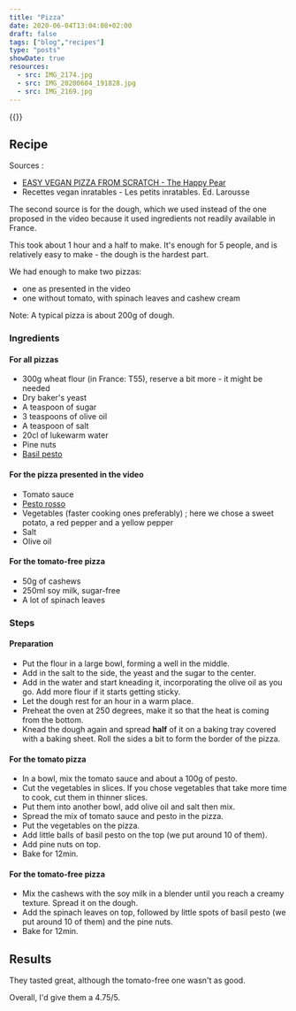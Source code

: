 ```yaml
---
title: "Pizza"
date: 2020-06-04T13:04:08+02:00
draft: false
tags: ["blog","recipes"]
type: "posts"
showDate: true
resources:
  - src: IMG_2174.jpg
  - src: IMG_20200604_191828.jpg
  - src: IMG_2169.jpg
---
```


{{<gallery>}}

## Recipe

Sources :
- [EASY VEGAN PIZZA FROM SCRATCH - The Happy Pear](https://www.youtube.com/watch?v=4RdKPHibSME)
- Recettes vegan inratables - Les petits inratables. Ed. Larousse

The second source is for the dough, which we used instead of the one proposed in the video because it used ingredients not readily available in France.

This took about 1 hour and a half to make. It's enough for 5 people, and is relatively easy to make - the dough is the hardest part.

We had enough to make two pizzas:
- one as presented in the video
- one without tomato, with spinach leaves and cashew cream

Note: A typical pizza is about 200g of dough.

### Ingredients

#### For all pizzas

- 300g wheat flour (in France: T55), reserve a bit more - it might be needed
- Dry baker's yeast
- A teaspoon of sugar
- 3 teaspoons of olive oil
- A teaspoon of salt
- 20cl of lukewarm water
- Pine nuts
- [Basil pesto](/recipes/2020/06/04/pesto)

#### For the pizza presented in the video

- Tomato sauce
- [Pesto rosso](/recipes/2020/06/04/pesto)
- Vegetables (faster cooking ones preferably) ; here we chose a sweet potato, a red pepper and a yellow pepper
- Salt
- Olive oil

#### For the tomato-free pizza

- 50g of cashews
- 250ml soy milk, sugar-free
- A lot of spinach leaves

### Steps

#### Preparation
- Put the flour in a large bowl, forming a well in the middle.
- Add in the salt to the side, the yeast and the sugar to the center.
- Add in the water and start kneading it, incorporating the olive oil as you go. Add more flour if it starts getting sticky.
- Let the dough rest for an hour in a warm place.
- Preheat the oven at 250 degrees, make it so that the heat is coming from the bottom.
- Knead the dough again and spread **half** of it on a baking tray covered with a baking sheet. Roll the sides a bit to form the border of the pizza.

#### For the tomato pizza
- In a bowl, mix the tomato sauce and about a 100g of pesto.
- Cut the vegetables in slices. If you chose vegetables that take more time to cook, cut them in thinner slices.
- Put them into another bowl, add olive oil and salt then mix.
- Spread the mix of tomato sauce and pesto in the pizza.
- Put the vegetables on the pizza.
- Add little balls of basil pesto on the top (we put around 10 of them).
- Add pine nuts on top.
- Bake for 12min.

#### For the tomato-free pizza

- Mix the cashews with the soy milk in a blender until you reach a creamy texture. Spread it on the dough.
- Add the spinach leaves on top, followed by little spots of basil pesto (we put around 10 of them) and the pine nuts.
- Bake for 12min.

## Results

They tasted great, although the tomato-free one wasn't as good.

Overall, I'd give them a 4.75/5.
